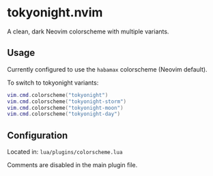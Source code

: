 # tokyonight.nvim

A clean, dark Neovim colorscheme with multiple variants.

## Usage

Currently configured to use the `habamax` colorscheme (Neovim default).

To switch to tokyonight variants:

```lua
vim.cmd.colorscheme("tokyonight")
vim.cmd.colorscheme("tokyonight-storm")
vim.cmd.colorscheme("tokyonight-moon")
vim.cmd.colorscheme("tokyonight-day")
```

## Configuration

Located in: `lua/plugins/colorscheme.lua`

Comments are disabled in the main plugin file.
